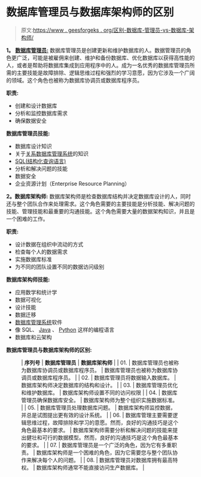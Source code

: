 # 数据库管理员与数据库架构师的区别

> 原文:[https://www . geesforgeks . org/区别-数据库-管理员-vs-数据库-架构师/](https://www.geeksforgeeks.org/difference-between-database-administrator-vs-database-architect/)

**1。** [**数据库管理员:**](https://www.geeksforgeeks.org/dba-full-form/)
数据库管理员是创建更新和维护数据库的人。数据管理员的角色更广泛，可能是被雇佣来创建、维护和备份数据库、优化数据库以获得高性能的人，或者是帮助将数据库集成到应用程序中的人。成为一名优秀的数据库管理员所需的主要技能是故障排除、逻辑思维过程和强烈的学习意愿，因为它涉及一个广阔的领域。这个角色也被称为数据库协调员或数据库程序员。

**职责:**

*   创建和设计数据库
*   分析和监控数据库需求
*   确保数据安全

**数据库管理员技能:**

*   数据库设计知识
*   关于[关系数据库管理系统](https://www.geeksforgeeks.org/rdbms-full-form/)的知识
*   [SQL(结构化查询语言)](https://www.geeksforgeeks.org/sql-tutorial/)
*   分析和解决问题的技能
*   数据安全
*   企业资源计划（Enterprise Resource Planning）

**2。数据库架构师:**
数据库架构师是检查数据库结构并决定数据库设计的人，同时还与整个团队合作来处理需求。这个角色需要的主要技能是分析技能、解决问题的技能、管理技能和最重要的沟通技能。这个角色需要大量的数据架构知识，并且是一个困难的工作。

**职责:**

*   设计数据在组织中流动的方式
*   检查每个人的数据需求
*   实施数据库标准
*   为不同的团队设置不同的数据访问级别

**数据库架构师技能:**

*   应用数学和统计学
*   数据可视化
*   设计技能
*   数据迁移
*   [数据库管理系统](https://www.geeksforgeeks.org/introduction-of-dbms-database-management-system-set-1/)软件
*   像 SQL、 [Java](https://www.geeksforgeeks.org/java/) 、 [Python](https://www.geeksforgeeks.org/python-programming-language/) 这样的编程语言
*   数据库和云架构

**数据库管理员与数据库架构师的区别:**

<figure class="table">

| **序列号** | **数据库管理员** | **数据库架构师** |
| 01. | 数据库管理员也被称为数据库协调员或数据库程序员。 | 数据库管理员也被称为数据库协调员或数据库程序员。 |
| 02. | 数据库管理员将数据输入数据库。 | 数据库架构师决定数据库的结构和设计。 |
| 03. | 数据库管理员优化和维护数据库。 | 数据库架构师设置不同的访问权限 |
| 04. | 数据库管理员确保数据库安全。 | 数据库架构师为整个组织实施数据标准。 |
| 05. | 数据库管理员处理数据库问题。 | 数据库架构师监控数据，并总是试图提出更有效的设计系统。 |
| 06. | 数据库管理主要需要逻辑思维过程，故障排除和学习的意愿。然而，良好的沟通技巧是这个角色最基本的要求。 | 数据库架构师需要分析和解决问题的技能来提出健壮和可行的数据模型。然而，良好的沟通技巧是这个角色最基本的要求。 |
| 07. | 数据库管理员是一个广泛的角色，因为它有多重职责。 | 数据库架构师是一个困难的角色，因为它需要您与整个团队协作来解决每个人的问题。 |
| 08. | 数据库管理员对数据库拥有最高特权。 | 数据库架构师通常不能直接访问生产数据库。 |

</figure>